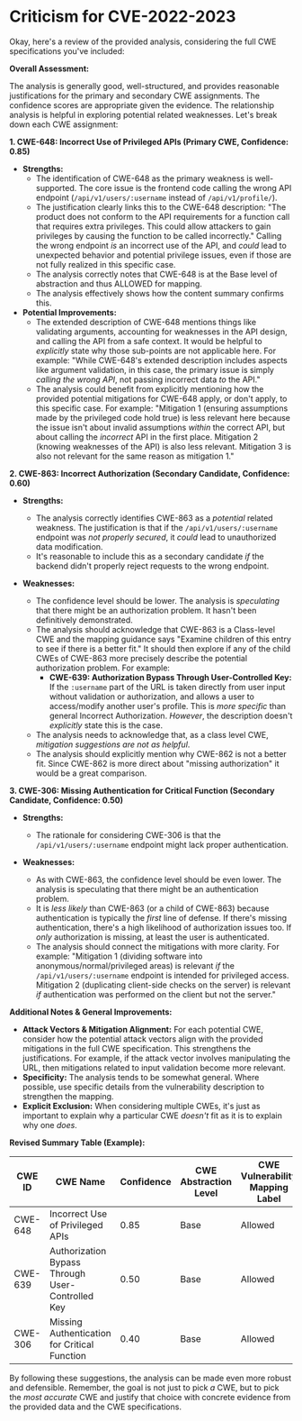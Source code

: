 # Criticism for CVE-2022-2023

Okay, here's a review of the provided analysis, considering the full CWE specifications you've included:

**Overall Assessment:**

The analysis is generally good, well-structured, and provides reasonable justifications for the primary and secondary CWE assignments. The confidence scores are appropriate given the evidence. The relationship analysis is helpful in exploring potential related weaknesses. Let's break down each CWE assignment:

**1. CWE-648: Incorrect Use of Privileged APIs (Primary CWE, Confidence: 0.85)**

*   **Strengths:**
    *   The identification of CWE-648 as the primary weakness is well-supported. The core issue is the frontend code calling the wrong API endpoint (`/api/v1/users/:username` instead of `/api/v1/profile/`).
    *   The justification clearly links this to the CWE-648 description: "The product does not conform to the API requirements for a function call that requires extra privileges. This could allow attackers to gain privileges by causing the function to be called incorrectly."  Calling the wrong endpoint *is* an incorrect use of the API, and *could* lead to unexpected behavior and potential privilege issues, even if those are not fully realized in this specific case.
    *   The analysis correctly notes that CWE-648 is at the Base level of abstraction and thus ALLOWED for mapping.
    *   The analysis effectively shows how the content summary confirms this.
*   **Potential Improvements:**
    *   The extended description of CWE-648 mentions things like validating arguments, accounting for weaknesses in the API design, and calling the API from a safe context. It would be helpful to *explicitly* state why those sub-points are not applicable here. For example: "While CWE-648's extended description includes aspects like argument validation, in this case, the primary issue is simply *calling the wrong API*, not passing incorrect data *to* the API."
    *   The analysis could benefit from explicitly mentioning how the provided potential mitigations for CWE-648 apply, or don't apply, to this specific case. For example: "Mitigation 1 (ensuring assumptions made by the privileged code hold true) is less relevant here because the issue isn't about invalid assumptions *within* the correct API, but about calling the *incorrect* API in the first place. Mitigation 2 (knowing weaknesses of the API) is also less relevant. Mitigation 3 is also not relevant for the same reason as mitigation 1."

**2. CWE-863: Incorrect Authorization (Secondary Candidate, Confidence: 0.60)**

*   **Strengths:**
    *   The analysis correctly identifies CWE-863 as a *potential* related weakness. The justification is that if the `/api/v1/users/:username` endpoint was *not properly secured*, it *could* lead to unauthorized data modification.
    *   It's reasonable to include this as a secondary candidate *if* the backend didn't properly reject requests to the wrong endpoint.

*   **Weaknesses:**
    *   The confidence level should be lower. The analysis is *speculating* that there might be an authorization problem. It hasn't been definitively demonstrated.
    *   The analysis should acknowledge that CWE-863 is a Class-level CWE and the mapping guidance says "Examine children of this entry to see if there is a better fit." It should then explore if any of the child CWEs of CWE-863 more precisely describe the potential authorization problem. For example:
        *   **CWE-639: Authorization Bypass Through User-Controlled Key:** If the `:username` part of the URL is taken directly from user input without validation or authorization, and allows a user to access/modify another user's profile.  This is *more specific* than general Incorrect Authorization.  *However*, the description doesn't *explicitly* state this is the case.
    *   The analysis needs to acknowledge that, as a class level CWE, *mitigation suggestions are not as helpful*.
    *   The analysis should explicitly mention why CWE-862 is not a better fit. Since CWE-862 is more direct about "missing authorization" it would be a great comparison.

**3. CWE-306: Missing Authentication for Critical Function (Secondary Candidate, Confidence: 0.50)**

*   **Strengths:**
    *   The rationale for considering CWE-306 is that the `/api/v1/users/:username` endpoint might lack proper authentication.

*   **Weaknesses:**
    *   As with CWE-863, the confidence level should be even lower. The analysis is speculating that there might be an authentication problem.
    *   It is *less likely* than CWE-863 (or a child of CWE-863) because authentication is typically the *first* line of defense. If there's missing authentication, there's a high likelihood of authorization issues too. If *only* authorization is missing, at least the user is authenticated.
    *   The analysis should connect the mitigations with more clarity. For example: "Mitigation 1 (dividing software into anonymous/normal/privileged areas) is relevant *if* the `/api/v1/users/:username` endpoint is intended for privileged access. Mitigation 2 (duplicating client-side checks on the server) is relevant *if* authentication was performed on the client but not the server."

**Additional Notes & General Improvements:**

*   **Attack Vectors & Mitigation Alignment:**  For each potential CWE, consider how the potential attack vectors align with the provided mitigations in the full CWE specification. This strengthens the justifications. For example, if the attack vector involves manipulating the URL, then mitigations related to input validation become more relevant.
*   **Specificity:** The analysis tends to be somewhat general. Where possible, use specific details from the vulnerability description to strengthen the mapping.
*   **Explicit Exclusion:**  When considering multiple CWEs, it's just as important to explain why a particular CWE *doesn't* fit as it is to explain why one *does*.

**Revised Summary Table (Example):**

| CWE ID | CWE Name | Confidence | CWE Abstraction Level | CWE Vulnerability Mapping Label | CWE-Vulnerability Mapping Notes |
|---|---|---|---|---|---|
| CWE-648 | Incorrect Use of Privileged APIs | 0.85 | Base | Allowed | Primary CWE |
| CWE-639 | Authorization Bypass Through User-Controlled Key | 0.50 | Base | Allowed | Secondary Candidate, *if* backend does not perform user validation of username |
| CWE-306 | Missing Authentication for Critical Function | 0.40 | Base | Allowed | Secondary Candidate, only *if* no authentication is performed at `/api/v1/users/:username` |

By following these suggestions, the analysis can be made even more robust and defensible. Remember, the goal is not just to pick *a* CWE, but to pick the *most accurate* CWE and justify that choice with concrete evidence from the provided data and the CWE specifications.
